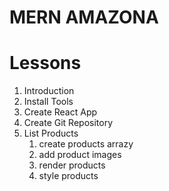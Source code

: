 # MERN AMAZONA

# Lessons

1. Introduction
2. Install Tools
3. Create React App
4. Create Git Repository
5. List Products
   1. create products arrazy
   2. add product images
   3. render products
   4. style products
